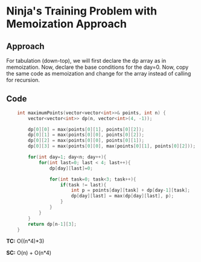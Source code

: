 # Ninja's Training Problem with Memoization Approach

## Approach

For tabulation (down-top), we will first declare the dp array as in memoization. Now, declare the base conditions for the day=0. Now, copy the same code as memoization and change for the array instead of calling for recursion.

## Code

```c++
    int maximumPoints(vector<vector<int>>& points, int n) {
        vector<vector<int>> dp(n, vector<int>(4, -1));

        dp[0][0] = max(points[0][1], points[0][2]);
        dp[0][1] = max(points[0][0], points[0][2]);
        dp[0][2] = max(points[0][0], points[0][1]);
        dp[0][3] = max(points[0][0], max(points[0][1], points[0][2]));

        for(int day=1; day<n; day++){
            for(int last=0; last < 4; last++){
                dp[day][last]=0;

                for(int task=0; task<3; task++){
                    if(task != last){
                        int p = points[day][task] + dp[day-1][task];
                        dp[day][last] = max(dp[day][last], p);
                    }
                }
            }
        }
        return dp[n-1][3];
    }
```

**TC:** O((n*4)*3)

**SC:** O(n) + O(n\*4)
